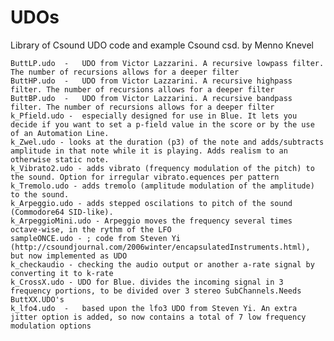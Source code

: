 # UDOs

Library of Csound UDO code and example Csound csd. by Menno Knevel


    ButtLP.udo  -   UDO from Victor Lazzarini. A recursive lowpass filter. The number of recursions allows for a deeper filter
    ButtHP.udo  -   UDO from Victor Lazzarini. A recursive highpass filter. The number of recursions allows for a deeper filter
    ButtBP.udo  -   UDO from Victor Lazzarini. A recursive bandpass filter. The number of recursions allows for a deeper filter
    k_Pfield.udo -  especially designed for use in Blue. It lets you decide if you want to set a p-field value in the score or by the use of an Automation Line.
    k_Zwel.udo - looks at the duration (p3) of the note and adds/subtracts amplitude in that note while it is playing. Adds realism to an otherwise static note.
    k_Vibrato2.udo - adds vibrato (frequency modulation of the pitch) to the sound. Option for irregular vibrato.equences per pattern
    k_Tremolo.udo - adds tremolo (amplitude modulation of the amplitude) to the sound.
    k_Arpeggio.udo - adds stepped oscilations to pitch of the sound (Commodore64 SID-like).
    k_ArpeggioMini.udo - Arpeggio moves the frequency several times octave-wise, in the rythm of the LFO
    sampleONCE.udo - ; code from Steven Yi (http://csoundjournal.com/2006winter/encapsulatedInstruments.html), but now implemented as UDO
    k_checkaudio - checking the audio output or another a-rate signal by converting it to k-rate
    k_CrossX.udo - UDO for Blue. divides the incoming signal in 3 frequency portions, to be divided over 3 stereo SubChannels.Needs ButtXX.UDO's
    k_lfo4.udo  -   based upon the lfo3 UDO from Steven Yi. An extra jitter option is added, so now contains a total of 7 low frequency	modulation options
